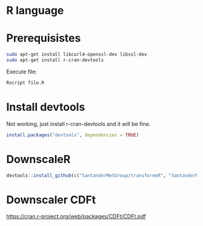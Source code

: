 # R language

# Prerequisistes

```sh
sudo apt-get install libcurl4-openssl-dev libssl-dev
sudo apt-get install r-cran-devtools
```

Execute file:

```sh
Rscript file.R
```

# Install devtools

Not working, just install r-cran-devtools and it will be fine.
```R
install.packages("devtools", dependencies = TRUE)
```


# DownscaleR

```R
devtools::install_github(c("SantanderMetGroup/transformeR", "SantanderMetGroup/downscaleR"))
```


# Downscaler CDFt

https://cran.r-project.org/web/packages/CDFt/CDFt.pdf

